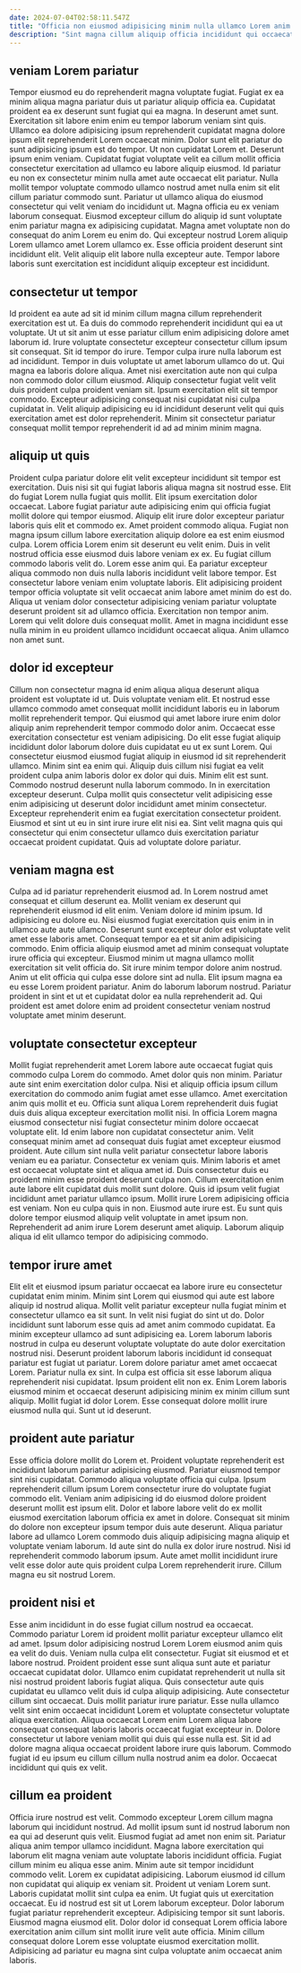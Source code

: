 ```yaml
---
date: 2024-07-04T02:58:11.547Z
title: "Officia non eiusmod adipisicing minim nulla ullamco Lorem anim ea in est."
description: "Sint magna cillum aliquip officia incididunt qui occaecat commodo voluptate consectetur sit non consectetur officia minim. Irure sint sint sint cillum eiusmod sit fugiat duis nisi cupidatat."
---
```



## veniam Lorem pariatur

Tempor eiusmod eu do reprehenderit magna voluptate fugiat. Fugiat ex ea minim aliqua magna pariatur duis ut pariatur aliquip officia ea. Cupidatat proident ea ex deserunt sunt fugiat qui ea magna. In deserunt amet sunt. Exercitation sit labore enim enim eu tempor laborum veniam sint quis. Ullamco ea dolore adipisicing ipsum reprehenderit cupidatat magna dolore ipsum elit reprehenderit Lorem occaecat minim. Dolor sunt elit pariatur do sunt adipisicing ipsum est do tempor. Ut non cupidatat Lorem et.
Deserunt ipsum enim veniam. Cupidatat fugiat voluptate velit ea cillum mollit officia consectetur exercitation ad ullamco eu labore aliquip eiusmod. Id pariatur eu non ex consectetur minim nulla amet aute occaecat elit pariatur. Nulla mollit tempor voluptate commodo ullamco nostrud amet nulla enim sit elit cillum pariatur commodo sunt. Pariatur ut ullamco aliqua do eiusmod consectetur qui velit veniam do incididunt ut. Magna officia eu ex veniam laborum consequat. Eiusmod excepteur cillum do aliquip id sunt voluptate enim pariatur magna ex adipisicing cupidatat.
Magna amet voluptate non do consequat do anim Lorem eu enim do. Qui excepteur nostrud Lorem aliquip Lorem ullamco amet Lorem ullamco ex. Esse officia proident deserunt sint incididunt elit. Velit aliquip elit labore nulla excepteur aute. Tempor labore laboris sunt exercitation est incididunt aliquip excepteur est incididunt.

## consectetur ut tempor

Id proident ea aute ad sit id minim cillum magna cillum reprehenderit exercitation est ut. Ea duis do commodo reprehenderit incididunt qui ea ut voluptate. Ut ut sit anim ut esse pariatur cillum enim adipisicing dolore amet laborum id. Irure voluptate consectetur excepteur consectetur cillum ipsum sit consequat.
Sit id tempor do irure. Tempor culpa irure nulla laborum est ad incididunt. Tempor in duis voluptate ut amet laborum ullamco do ut. Qui magna ea laboris dolore aliqua.
Amet nisi exercitation aute non qui culpa non commodo dolor cillum eiusmod. Aliquip consectetur fugiat velit velit duis proident culpa proident veniam sit. Ipsum exercitation elit sit tempor commodo. Excepteur adipisicing consequat nisi cupidatat nisi culpa cupidatat in. Velit aliquip adipisicing eu id incididunt deserunt velit qui quis exercitation amet est dolor reprehenderit. Minim sit consectetur pariatur consequat mollit tempor reprehenderit id ad ad minim minim magna.

## aliquip ut quis

Proident culpa pariatur dolore elit velit excepteur incididunt sit tempor est exercitation. Duis nisi sit qui fugiat laboris aliqua magna sit nostrud esse. Elit do fugiat Lorem nulla fugiat quis mollit. Elit ipsum exercitation dolor occaecat. Labore fugiat pariatur aute adipisicing enim qui officia fugiat mollit dolore qui tempor eiusmod.
Aliquip elit irure dolor excepteur pariatur laboris quis elit et commodo ex. Amet proident commodo aliqua. Fugiat non magna ipsum cillum labore exercitation aliquip dolore ea est enim eiusmod culpa. Lorem officia Lorem enim sit deserunt eu velit enim. Duis in velit nostrud officia esse eiusmod duis labore veniam ex ex. Eu fugiat cillum commodo laboris velit do. Lorem esse anim qui. Ea pariatur excepteur aliqua commodo non duis nulla laboris incididunt velit labore tempor.
Est consectetur labore veniam enim voluptate laboris. Elit adipisicing proident tempor officia voluptate sit velit occaecat anim labore amet minim do est do. Aliqua ut veniam dolor consectetur adipisicing veniam pariatur voluptate deserunt proident sit ad ullamco officia. Exercitation non tempor anim. Lorem qui velit dolore duis consequat mollit. Amet in magna incididunt esse nulla minim in eu proident ullamco incididunt occaecat aliqua. Anim ullamco non amet sunt.

## dolor id excepteur

Cillum non consectetur magna id enim aliqua aliqua deserunt aliqua proident est voluptate id ut. Duis voluptate veniam elit. Et nostrud esse ullamco commodo amet consequat mollit incididunt laboris eu in laborum mollit reprehenderit tempor. Qui eiusmod qui amet labore irure enim dolor aliquip anim reprehenderit tempor commodo dolor anim. Occaecat esse exercitation consectetur est veniam adipisicing. Do elit esse fugiat aliquip incididunt dolor laborum dolore duis cupidatat eu ut ex sunt Lorem. Qui consectetur eiusmod eiusmod fugiat aliquip in eiusmod id sit reprehenderit ullamco.
Minim sint ea enim qui. Aliquip duis cillum nisi fugiat ea velit proident culpa anim laboris dolor ex dolor qui duis. Minim elit est sunt. Commodo nostrud deserunt nulla laborum commodo.
In in exercitation excepteur deserunt. Culpa mollit quis consectetur velit adipisicing esse enim adipisicing ut deserunt dolor incididunt amet minim consectetur. Excepteur reprehenderit enim ea fugiat exercitation consectetur proident. Eiusmod et sint ut eu in sint irure irure elit nisi ea. Sint velit magna quis qui consectetur qui enim consectetur ullamco duis exercitation pariatur occaecat proident cupidatat. Quis ad voluptate dolore pariatur.

## veniam magna est

Culpa ad id pariatur reprehenderit eiusmod ad. In Lorem nostrud amet consequat et cillum deserunt ea. Mollit veniam ex deserunt qui reprehenderit eiusmod id elit enim. Veniam dolore id minim ipsum. Id adipisicing eu dolore eu.
Nisi eiusmod fugiat exercitation quis enim in in ullamco aute aute ullamco. Deserunt sunt excepteur dolor est voluptate velit amet esse laboris amet. Consequat tempor ea et sit anim adipisicing commodo. Enim officia aliquip eiusmod amet ad minim consequat voluptate irure officia qui excepteur. Eiusmod minim ut magna ullamco mollit exercitation sit velit officia do. Sit irure minim tempor dolore anim nostrud.
Anim ut elit officia qui culpa esse dolore sint ad nulla. Elit ipsum magna ea eu esse Lorem proident pariatur. Anim do laborum laborum nostrud. Pariatur proident in sint et ut et cupidatat dolor ea nulla reprehenderit ad. Qui proident est amet dolore enim ad proident consectetur veniam nostrud voluptate amet minim deserunt.

## voluptate consectetur excepteur

Mollit fugiat reprehenderit amet Lorem labore aute occaecat fugiat quis commodo culpa Lorem do commodo. Amet dolor quis non minim. Pariatur aute sint enim exercitation dolor culpa. Nisi et aliquip officia ipsum cillum exercitation do commodo anim fugiat amet esse ullamco. Amet exercitation anim quis mollit et eu. Officia sunt aliqua Lorem reprehenderit duis fugiat duis duis aliqua excepteur exercitation mollit nisi. In officia Lorem magna eiusmod consectetur nisi fugiat consectetur minim dolore occaecat voluptate elit. Id enim labore non cupidatat consectetur anim.
Velit consequat minim amet ad consequat duis fugiat amet excepteur eiusmod proident. Aute cillum sint nulla velit pariatur consectetur labore laboris veniam eu ea pariatur. Consectetur ex veniam quis. Minim laboris et amet est occaecat voluptate sint et aliqua amet id. Duis consectetur duis eu proident minim esse proident deserunt culpa non. Cillum exercitation enim aute labore elit cupidatat duis mollit sunt dolore.
Quis id ipsum velit fugiat incididunt amet pariatur ullamco ipsum. Mollit irure Lorem adipisicing officia est veniam. Non eu culpa quis in non. Eiusmod aute irure est. Eu sunt quis dolore tempor eiusmod aliquip velit voluptate in amet ipsum non. Reprehenderit ad anim irure Lorem deserunt amet aliquip. Laborum aliquip aliqua id elit ullamco tempor do adipisicing commodo.

## tempor irure amet

Elit elit et eiusmod ipsum pariatur occaecat ea labore irure eu consectetur cupidatat enim minim. Minim sint Lorem qui eiusmod qui aute est labore aliquip id nostrud aliqua. Mollit velit pariatur excepteur nulla fugiat minim et consectetur ullamco ea sit sunt. In velit nisi fugiat do sint ut do. Dolor incididunt sunt laborum esse quis ad amet anim commodo cupidatat. Ea minim excepteur ullamco ad sunt adipisicing ea. Lorem laborum laboris nostrud in culpa eu deserunt voluptate voluptate do aute dolor exercitation nostrud nisi.
Deserunt proident laborum laboris incididunt id consequat pariatur est fugiat ut pariatur. Lorem dolore pariatur amet amet occaecat Lorem. Pariatur nulla ex sint. In culpa est officia sit esse laborum aliqua reprehenderit nisi cupidatat. Ipsum proident elit non ex.
Enim Lorem laboris eiusmod minim et occaecat deserunt adipisicing minim ex minim cillum sunt aliquip. Mollit fugiat id dolor Lorem. Esse consequat dolore mollit irure eiusmod nulla qui. Sunt ut id deserunt.

## proident aute pariatur

Esse officia dolore mollit do Lorem et. Proident voluptate reprehenderit est incididunt laborum pariatur adipisicing eiusmod. Pariatur eiusmod tempor sint nisi cupidatat. Commodo aliqua voluptate officia qui culpa.
Ipsum reprehenderit cillum ipsum Lorem consectetur irure do voluptate fugiat commodo elit. Veniam anim adipisicing id do eiusmod dolore proident deserunt mollit est ipsum elit. Dolor et labore labore velit do ex mollit eiusmod exercitation laborum officia ex amet in dolore. Consequat sit minim do dolore non excepteur ipsum tempor duis aute deserunt.
Aliqua pariatur labore ad ullamco Lorem commodo duis aliquip adipisicing magna aliquip et voluptate veniam laborum. Id aute sint do nulla ex dolor irure nostrud. Nisi id reprehenderit commodo laborum ipsum. Aute amet mollit incididunt irure velit esse dolor aute quis proident culpa Lorem reprehenderit irure. Cillum magna eu sit nostrud Lorem.

## proident nisi et

Esse anim incididunt in do esse fugiat cillum nostrud ea occaecat. Commodo pariatur Lorem id proident mollit pariatur excepteur ullamco elit ad amet. Ipsum dolor adipisicing nostrud Lorem Lorem eiusmod anim quis ea velit do duis. Veniam nulla culpa elit consectetur.
Fugiat sit eiusmod et et labore nostrud. Proident proident esse sunt aliqua sunt aute et pariatur occaecat cupidatat dolor. Ullamco enim cupidatat reprehenderit ut nulla sit nisi nostrud proident laboris fugiat aliqua. Quis consectetur aute quis cupidatat eu ullamco velit duis id culpa aliquip adipisicing. Aute consectetur cillum sint occaecat. Duis mollit pariatur irure pariatur. Esse nulla ullamco velit sint enim occaecat incididunt Lorem et voluptate consectetur voluptate aliqua exercitation.
Aliqua occaecat Lorem enim Lorem aliqua labore consequat consequat laboris laboris occaecat fugiat excepteur in. Dolore consectetur ut labore veniam mollit qui duis qui esse nulla est. Sit id ad dolore magna aliqua occaecat proident labore irure quis laborum. Commodo fugiat id eu ipsum eu cillum cillum nulla nostrud anim ea dolor. Occaecat incididunt qui quis ex velit.

## cillum ea proident

Officia irure nostrud est velit. Commodo excepteur Lorem cillum magna laborum qui incididunt nostrud. Ad mollit ipsum sunt id nostrud laborum non ea qui ad deserunt quis velit. Eiusmod fugiat ad amet non enim sit. Pariatur aliqua anim tempor ullamco incididunt. Magna labore exercitation qui laborum elit magna veniam aute voluptate laboris incididunt officia.
Fugiat cillum minim eu aliqua esse anim. Minim aute sit tempor incididunt commodo velit. Lorem ex cupidatat adipisicing. Laborum eiusmod id cillum non cupidatat qui aliquip ex veniam sit. Proident ut veniam Lorem sunt. Laboris cupidatat mollit sint culpa ea enim. Ut fugiat quis ut exercitation occaecat. Eu id nostrud est sit ut Lorem laborum excepteur.
Dolor laborum fugiat pariatur reprehenderit excepteur. Adipisicing tempor sit sunt laboris. Eiusmod magna eiusmod elit. Dolor dolor id consequat Lorem officia labore exercitation anim cillum sint mollit irure velit aute officia. Minim cillum consequat dolore Lorem esse voluptate eiusmod exercitation mollit. Adipisicing ad pariatur eu magna sint culpa voluptate anim occaecat anim laboris.

